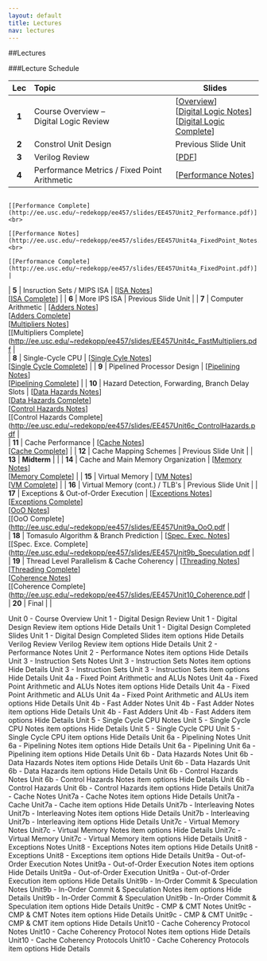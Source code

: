 ```yaml
---
layout: default
title: Lectures
nav: lectures
---
```


##Lectures 

###Lecture Schedule

|  Lec      |                                          Topic                                                             |    Slides   | 
| :-------: | :--------------------------------------------------------------------------------------------------------- | ----------- | 
| **1**     | Course Overview &ndash;<br>Digital Logic Review  | [[Overview](http://ee.usc.edu/~redekopp/ee457/slides/EE457Unit0_Intro.pdf)]<br>[[Digital Logic Notes](http://ee.usc.edu/~redekopp/ee457/slides/EE457Unit1_LogicReview_Notes.pdf)]<br>[[Digital Logic Complete](http://ee.usc.edu/~redekopp/ee457/slides/EE457Unit1_LogicReview.pdf)] |
| **2**     | Constrol Unit Design                             | Previous Slide Unit | 
| **3**     | Verilog Review                                   | [[PDF](http://ee.usc.edu/~redekopp/ee457/slides/VerilogDiscussion.pdf)]        | 
| **4**     | Performance Metrics / Fixed Point Arithmetic     | [[Performance Notes](http://ee.usc.edu/~redekopp/ee457/slides/EE457Unit2_Performance_Notes.pdf)]<br>
                                                                 [[Performance Complete](http://ee.usc.edu/~redekopp/ee457/slides/EE457Unit2_Performance.pdf)]<br>
                                                                 [[Performance Notes](http://ee.usc.edu/~redekopp/ee457/slides/EE457Unit4a_FixedPoint_Notes.pdf)]<br>
                                                                 [[Performance Complete](http://ee.usc.edu/~redekopp/ee457/slides/EE457Unit4a_FixedPoint.pdf)] | 
| **5**     | Insruction Sets / MIPS ISA                       | [[ISA Notes](http://ee.usc.edu/~redekopp/ee457/slides/EE457Unit3_ISA_Notes.pdf)]<br>
                                                                 [[ISA Complete](http://ee.usc.edu/~redekopp/ee457/slides/EE457Unit3_ISA.pdf)] | 
| **6**     | More IPS ISA                                     | Previous Slide Unit | 
| **7**     | Computer Arithmetic                              | [[Adders Notes](http://ee.usc.edu/~redekopp/ee457/slides/EE457Unit4b_FastAdders_Notes.pdf)]<br>
                                                                 [[Adders Complete](http://ee.usc.edu/~redekopp/ee457/slides/EE457Unit4b_FastAdders.pdf)]<br>
                                                                 [[Multipliers Notes](http://ee.usc.edu/~redekopp/ee457/slides/EE457Unit4c_FastMultipliers_Notes.pdf)]<br>
                                                                 [[Multipliers Complete](http://ee.usc.edu/~redekopp/ee457/slides/EE457Unit4c_FastMultipliers.pdf |  
| **8**     | Single-Cycle CPU                                 | [[Single Cyle Notes](http://ee.usc.edu/~redekopp/ee457/slides/EE457Unit3_SingleCycle_Notes.pdf)]<br>
                                                                 [[Single Cycle Complete](http://ee.usc.edu/~redekopp/ee457/slides/EE457Unit3_SingleCycle.pdf)] |
| **9**     | Pipelined Processor Design                       | [[Pipelining Notes](http://ee.usc.edu/~redekopp/ee457/slides/EE457Unit6a_Pipelining_Notes.pdf)]<br>
                                                                 [[Pipelining Complete](http://ee.usc.edu/~redekopp/ee457/slides/EE457Unit6a_Pipelining.pdf)] |
| **10**    | Hazard Detection, Forwarding, Branch Delay Slots | [[Data Hazards Notes](http://ee.usc.edu/~redekopp/ee457/slides/EE457Unit6b_DataHazards_Notes.pdf)]<br>
                                                                 [[Data Hazards Complete](http://ee.usc.edu/~redekopp/ee457/slides/EE457Unit6b_DataHazards.pdf)]<br>
                                                                 [[Control Hazards Notes](http://ee.usc.edu/~redekopp/ee457/slides/EE457Unit6c_ControlHazards_Notes.pdf)]<br>
                                                                 [[Control Hazards Complete](http://ee.usc.edu/~redekopp/ee457/slides/EE457Unit6c_ControlHazards.pdf |  
| **11**    | Cache Performance                                | [[Cache Notes](http://ee.usc.edu/~redekopp/ee457/slides/EE457Unit7a_Cache_Notes.pdf)]<br>
                                                                 [[Cache Complete](http://ee.usc.edu/~redekopp/ee457/slides/EE457Unit7a_Cache.pdf)] |
| **12**    | Cache Mapping Schemes                            | Previous Slide Unit | 
| **13**    | **Midterm**                                      | |
| **14**    | Cache and Main Memory Organization               | [[Memory Notes](http://ee.usc.edu/~redekopp/ee457/slides/EE457Unit7b_Interleaving_Notes.pdf)]<br>
                                                                 [[Memory Complete](http://ee.usc.edu/~redekopp/ee457/slides/EE457Unit7b_Interleaving.pdf)] |
| **15**    | Virtual Memory                                   | [[VM Notes](http://ee.usc.edu/~redekopp/ee457/slides/EE457Unit7c_VirtualMem_Notes.pdf)]<br>
                                                                 [[VM Complete](http://ee.usc.edu/~redekopp/ee457/slides/EE457Unit7c_VirtualMem.pdf)] |
| **16**    | Virtual Memory (cont.) / TLB's                   | Previous Slide Unit | 
| **17**    | Exceptions & Out-of-Order Execution              | [[Exceptions Notes](http://ee.usc.edu/~redekopp/ee457/slides/EE457Unit8_Exceptions_Notes.pdf)]<br>
                                                                 [[Exceptions Complete](http://ee.usc.edu/~redekopp/ee457/slides/EE457Unit8_Exceptions.pdf)]<br>
                                                                 [[OoO Notes](http://ee.usc.edu/~redekopp/ee457/slides/EE457Unit9a_OoO_Notes.pdf)]<br>
                                                                 [[OoO Complete](http://ee.usc.edu/~redekopp/ee457/slides/EE457Unit9a_OoO.pdf |  
| **18**    | Tomasulo Algorithm & Branch Prediction           | [[Spec. Exec. Notes](http://ee.usc.edu/~redekopp/ee457/slides/EE457Unit9b_Speculation_Notes.pdf)]<br>
                                                                 [[Spec. Exce. Complete](http://ee.usc.edu/~redekopp/ee457/slides/EE457Unit9b_Speculation.pdf |  
| **19**    | Thread Level Parallelism & Cache Coherency       | [[Threading Notes](http://ee.usc.edu/~redekopp/ee457/slides/EE457Unit9c_CMT_Notes.pdf)]<br>
                                                                 [[Threading Complete](http://ee.usc.edu/~redekopp/ee457/slides/EE457Unit9c_CMT.pdf)]<br>
                                                                 [[Coherence Notes](http://ee.usc.edu/~redekopp/ee457/slides/EE457Unit10_Coherence_Notes.pdf)]<br>
                                                                 [[Coherence Complete](http://ee.usc.edu/~redekopp/ee457/slides/EE457Unit10_Coherence.pdf |  
| **20**    | Final                                            |                                                                                 |


Unit 0 - Course Overview
Unit 1 - Digital Design Review Unit 1 - Digital Design Review item options
Hide Details
Unit 1 - Digital Design Completed Slides Unit 1 - Digital Design Completed Slides item options
Hide Details
Verilog Review Verilog Review item options
Hide Details
Unit 2 - Performance Notes Unit 2 - Performance Notes item options
Hide Details
Unit 3 - Instruction Sets Notes Unit 3 - Instruction Sets Notes item options
Hide Details
Unit 3 - Instruction Sets Unit 3 - Instruction Sets item options
Hide Details
Unit 4a - Fixed Point Arithmetic and ALUs Notes Unit 4a - Fixed Point Arithmetic and ALUs Notes item options
Hide Details
Unit 4a - Fixed Point Arithmetic and ALUs Unit 4a - Fixed Point Arithmetic and ALUs item options
Hide Details
Unit 4b - Fast Adder Notes Unit 4b - Fast Adder Notes item options
Hide Details
Unit 4b - Fast Adders Unit 4b - Fast Adders item options
Hide Details
Unit 5 - Single Cycle CPU Notes Unit 5 - Single Cycle CPU Notes item options
Hide Details
Unit 5 - Single Cycle CPU Unit 5 - Single Cycle CPU item options
Hide Details
Unit 6a - Pipelining Notes Unit 6a - Pipelining Notes item options
Hide Details
Unit 6a - Pipelining Unit 6a - Pipelining item options
Hide Details
Unit 6b - Data Hazards Notes Unit 6b - Data Hazards Notes item options
Hide Details
Unit 6b - Data Hazards Unit 6b - Data Hazards item options
Hide Details
Unit 6b - Control Hazards Notes Unit 6b - Control Hazards Notes item options
Hide Details
Unit 6b - Control Hazards Unit 6b - Control Hazards item options
Hide Details
Unit7a - Cache Notes Unit7a - Cache Notes item options
Hide Details
Unit7a - Cache Unit7a - Cache item options
Hide Details
Unit7b - Interleaving Notes Unit7b - Interleaving Notes item options
Hide Details
Unit7b - Interleaving Unit7b - Interleaving item options
Hide Details
Unit7c - Virtual Memory Notes Unit7c - Virtual Memory Notes item options
Hide Details
Unit7c - Virtual Memory Unit7c - Virtual Memory item options
Hide Details
Unit8 - Exceptions Notes Unit8 - Exceptions Notes item options
Hide Details
Unit8 - Exceptions Unit8 - Exceptions item options
Hide Details
Unit9a - Out-of-Order Execution Notes Unit9a - Out-of-Order Execution Notes item options
Hide Details
Unit9a - Out-of-Order Execution Unit9a - Out-of-Order Execution item options
Hide Details
Unit9b - In-Order Commit & Speculation Notes Unit9b - In-Order Commit & Speculation Notes item options
Hide Details
Unit9b - In-Order Commit & Speculation Unit9b - In-Order Commit & Speculation item options
Hide Details
Unit9c - CMP & CMT Notes Unit9c - CMP & CMT Notes item options
Hide Details
Unit9c - CMP & CMT Unit9c - CMP & CMT item options
Hide Details
Unit10 - Cache Coherency Protocol Notes Unit10 - Cache Coherency Protocol Notes item options
Hide Details
Unit10 - Cache Coherency Protocols Unit10 - Cache Coherency Protocols item options
Hide Details